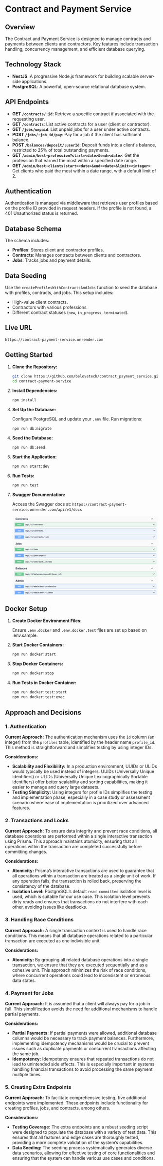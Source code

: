 # Contract and Payment Service

## Overview

The Contract and Payment Service is designed to manage contracts and payments between clients and contractors. Key features include transaction handling, concurrency management, and efficient database querying.

## Technology Stack

- **NestJS**: A progressive Node.js framework for building scalable server-side applications.
- **PostgreSQL**: A powerful, open-source relational database system.

## API Endpoints

- **GET `/contracts/:id`**: Retrieve a specific contract if associated with the requesting user.
- **GET `/contracts`**: List active contracts for a user (client or contractor).
- **GET `/jobs/unpaid`**: List unpaid jobs for a user under active contracts.
- **POST `/jobs/:job_id/pay`**: Pay for a job if the client has sufficient balance.
- **POST `/balances/deposit/:userId`**: Deposit funds into a client's balance, restricted to 25% of total outstanding payments.
- **GET `/admin/best-profession?start=<date>&end=<date>`**: Get the profession that earned the most within a specified date range.
- **GET `/admin/best-clients?start=<date>&end=<date>&limit=<integer>`**: Get clients who paid the most within a date range, with a default limit of 2.

## Authentication

Authentication is managed via middleware that retrieves user profiles based on the profile ID provided in request headers. If the profile is not found, a 401 Unauthorized status is returned.

## Database Schema

The schema includes:

- **Profiles**: Stores client and contractor profiles.
- **Contracts**: Manages contracts between clients and contractors.
- **Jobs**: Tracks jobs and payment details.

## Data Seeding

Use the `createProfilesWithContractsAndJobs` function to seed the database with profiles, contracts, and jobs. This setup includes:

- High-value client contracts.
- Contractors with various professions.
- Different contract statuses (`new`, `in_progress`, `terminated`).


## Live URL
   ```bash
   https://contract-payment-service.onrender.com
   ```

## Getting Started

1. **Clone the Repository:**

   ```bash
   git clone https://github.com/belovetech/contract_payment_service.git
   cd contract-payment-service
   ```

2. **Install Dependencies:**

   ```bash
   npm install
   ```

3. **Set Up the Database:**

   Configure PostgreSQL and update your `.env` file. Run migrations:

   ```bash
   npm run db:migrate
   ```

4. **Seed the Database:**

   ```bash
   npm run db:seed
   ```

5. **Start the Application:**

   ```bash
   npm run start:dev
   ```

6. **Run Tests:**

   ```bash
   npm run test
   ```

7. **Swagger Documentation:**

   Access the Swagger docs at: `https://contract-payment-service.onrender.com/api/v1/docs`

   ![alt text](image.png)

## Docker Setup

1. **Create Docker Environment Files:**

   Ensure `.env.docker` and `.env.docker.test` files are set up based on .env.sample.

2. **Start Docker Containers:**

   ```bash
   npm run docker:start
   ```

3. **Stop Docker Containers:**

   ```bash
   npm run docker:stop
   ```

4. **Run Tests in Docker Container:**

   ```bash
   npm run docker:test:start
   npm run docker:test:exec
   ```

## Approach and Decisions

### 1. Authentication

**Current Approach:** The authentication mechanism uses the `id` column (an integer) from the `profiles` table, identified by the header name `profile_id`. This method is straightforward and simplifies testing by using integer IDs.

**Considerations:**

- **Scalability and Flexibility:** In a production environment, UUIDs or ULIDs would typically be used instead of integers. UUIDs (Universally Unique Identifiers) or ULIDs (Universally Unique Lexicographically Sortable Identifiers) offer better scalability and sorting capabilities, making it easier to manage and query large datasets.
- **Testing Simplicity:** Using integers for profile IDs simplifies the testing and implementation phase, especially in a case study or assessment scenario where ease of implementation is prioritized over advanced features.

### 2. Transactions and Locks

**Current Approach:** To ensure data integrity and prevent race conditions, all database operations are performed within a single interactive transaction using Prisma. This approach maintains atomicity, ensuring that all operations within the transaction are completed successfully before committing changes.

**Considerations:**

- **Atomicity:** Prisma’s interactive transactions are used to guarantee that all operations within a transaction are treated as a single unit of work. If any operation fails, the transaction is rolled back, preserving the consistency of the database.
- **Isolation Level:** PostgreSQL’s default `read committed` isolation level is used, which is suitable for our use case. This isolation level prevents dirty reads and ensures that transactions do not interfere with each other, avoiding issues like deadlocks.

### 3. Handling Race Conditions

**Current Approach:** A single transaction context is used to handle race conditions. This means that all database operations related to a particular transaction are executed as one indivisible unit.

**Considerations:**

- **Atomicity:** By grouping all related database operations into a single transaction, we ensure that they are executed sequentially and as a cohesive unit. This approach minimizes the risk of race conditions, where concurrent operations could lead to inconsistent or erroneous data states.

### 4. Payment for Jobs

**Current Approach:** It is assumed that a client will always pay for a job in full. This simplification avoids the need for additional mechanisms to handle partial payments.

**Considerations:**

- **Partial Payments:** If partial payments were allowed, additional database columns would be necessary to track payment balances. Furthermore, implementing idempotency mechanisms would be crucial to prevent issues such as duplicate payments or concurrent transactions affecting the same job.
- **Idempotency:** Idempotency ensures that repeated transactions do not lead to unintended side effects. This is especially important in systems handling financial transactions to avoid processing the same payment multiple times.

### 5. Creating Extra Endpoints

**Current Approach:** To facilitate comprehensive testing, five additional endpoints were implemented. These endpoints include functionality for creating profiles, jobs, and contracts, among others.

**Considerations:**

- **Testing Coverage:** The extra endpoints and a robust seeding script were designed to populate the database with a variety of test data. This ensures that all features and edge cases are thoroughly tested, providing a more complete validation of the system’s capabilities.
- **Data Seeding:** The seeding process systematically generates diverse data scenarios, allowing for effective testing of core functionalities and ensuring that the system can handle various use cases and conditions.
